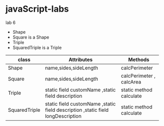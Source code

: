 # javaScript-labs
lab 6


 - Shape
 - Square is a Shape 
 - Triple
 - SquaredTriple is a Triple 
 
| class | Attributes | 	Methods  |
| ------ | ------ | ------ |
| Shape |  name,sides,sideLength| calcPerimeter |
| Square | name,sides,sideLength | calcPerimeter ,  calcArea |
| Triple | static field customName ,static field description  | static method calculate  |
| SquaredTriple | static field customName ,static field description ,static field longDescription | static method calculate  |
